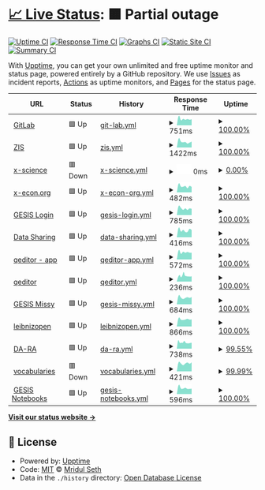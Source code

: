 # [📈 Live Status](https://GESISWTS.github.io/uptime): <!--live status--> **🟧 Partial outage**

[![Uptime CI](https://github.com/koj-co/upptime/workflows/Uptime%20CI/badge.svg)](https://github.com/koj-co/upptime/actions?query=workflow%3A%22Uptime+CI%22)
[![Response Time CI](https://github.com/koj-co/upptime/workflows/Response%20Time%20CI/badge.svg)](https://github.com/koj-co/upptime/actions?query=workflow%3A%22Response+Time+CI%22)
[![Graphs CI](https://github.com/koj-co/upptime/workflows/Graphs%20CI/badge.svg)](https://github.com/koj-co/upptime/actions?query=workflow%3A%22Graphs+CI%22)
[![Static Site CI](https://github.com/koj-co/upptime/workflows/Static%20Site%20CI/badge.svg)](https://github.com/koj-co/upptime/actions?query=workflow%3A%22Static+Site+CI%22)
[![Summary CI](https://github.com/koj-co/upptime/workflows/Summary%20CI/badge.svg)](https://github.com/koj-co/upptime/actions?query=workflow%3A%22Summary+CI%22)

With [Upptime](https://upptime.js.org), you can get your own unlimited and free uptime monitor and status page, powered entirely by a GitHub repository. We use [Issues](https://github.com/MridulS/test_status_page/issues) as incident reports, [Actions](https://github.com/MridulS/test_status_page/actions) as uptime monitors, and [Pages](https://MridulS.github.io/test_status_page) for the status page.

<!--start: status pages-->
<!-- This summary is generated by Upptime (https://github.com/upptime/upptime) -->
<!-- Do not edit this manually, your changes will be overwritten -->
<!-- prettier-ignore -->
| URL | Status | History | Response Time | Uptime |
| --- | ------ | ------- | ------------- | ------ |
| <img alt="" src="https://favicons.githubusercontent.com/git.gesis.org" height="13"> [GitLab](https://git.gesis.org) | 🟩 Up | [git-lab.yml](https://github.com/GESISWTS/uptime/commits/HEAD/history/git-lab.yml) | <details><summary><img alt="Response time graph" src="./graphs/git-lab/response-time-week.png" height="20"> 751ms</summary><br><a href="https://GESISWTS.github.io/uptime/history/git-lab"><img alt="Response time 753" src="https://img.shields.io/endpoint?url=https%3A%2F%2Fraw.githubusercontent.com%2FGESISWTS%2Fuptime%2FHEAD%2Fapi%2Fgit-lab%2Fresponse-time.json"></a><br><a href="https://GESISWTS.github.io/uptime/history/git-lab"><img alt="24-hour response time 715" src="https://img.shields.io/endpoint?url=https%3A%2F%2Fraw.githubusercontent.com%2FGESISWTS%2Fuptime%2FHEAD%2Fapi%2Fgit-lab%2Fresponse-time-day.json"></a><br><a href="https://GESISWTS.github.io/uptime/history/git-lab"><img alt="7-day response time 751" src="https://img.shields.io/endpoint?url=https%3A%2F%2Fraw.githubusercontent.com%2FGESISWTS%2Fuptime%2FHEAD%2Fapi%2Fgit-lab%2Fresponse-time-week.json"></a><br><a href="https://GESISWTS.github.io/uptime/history/git-lab"><img alt="30-day response time 820" src="https://img.shields.io/endpoint?url=https%3A%2F%2Fraw.githubusercontent.com%2FGESISWTS%2Fuptime%2FHEAD%2Fapi%2Fgit-lab%2Fresponse-time-month.json"></a><br><a href="https://GESISWTS.github.io/uptime/history/git-lab"><img alt="1-year response time 788" src="https://img.shields.io/endpoint?url=https%3A%2F%2Fraw.githubusercontent.com%2FGESISWTS%2Fuptime%2FHEAD%2Fapi%2Fgit-lab%2Fresponse-time-year.json"></a></details> | <details><summary><a href="https://GESISWTS.github.io/uptime/history/git-lab">100.00%</a></summary><a href="https://GESISWTS.github.io/uptime/history/git-lab"><img alt="All-time uptime 99.93%" src="https://img.shields.io/endpoint?url=https%3A%2F%2Fraw.githubusercontent.com%2FGESISWTS%2Fuptime%2FHEAD%2Fapi%2Fgit-lab%2Fuptime.json"></a><br><a href="https://GESISWTS.github.io/uptime/history/git-lab"><img alt="24-hour uptime 100.00%" src="https://img.shields.io/endpoint?url=https%3A%2F%2Fraw.githubusercontent.com%2FGESISWTS%2Fuptime%2FHEAD%2Fapi%2Fgit-lab%2Fuptime-day.json"></a><br><a href="https://GESISWTS.github.io/uptime/history/git-lab"><img alt="7-day uptime 100.00%" src="https://img.shields.io/endpoint?url=https%3A%2F%2Fraw.githubusercontent.com%2FGESISWTS%2Fuptime%2FHEAD%2Fapi%2Fgit-lab%2Fuptime-week.json"></a><br><a href="https://GESISWTS.github.io/uptime/history/git-lab"><img alt="30-day uptime 100.00%" src="https://img.shields.io/endpoint?url=https%3A%2F%2Fraw.githubusercontent.com%2FGESISWTS%2Fuptime%2FHEAD%2Fapi%2Fgit-lab%2Fuptime-month.json"></a><br><a href="https://GESISWTS.github.io/uptime/history/git-lab"><img alt="1-year uptime 99.99%" src="https://img.shields.io/endpoint?url=https%3A%2F%2Fraw.githubusercontent.com%2FGESISWTS%2Fuptime%2FHEAD%2Fapi%2Fgit-lab%2Fuptime-year.json"></a></details>
| <img alt="" src="https://favicons.githubusercontent.com/zis.gesis.org" height="13"> [ZIS](https://zis.gesis.org) | 🟩 Up | [zis.yml](https://github.com/GESISWTS/uptime/commits/HEAD/history/zis.yml) | <details><summary><img alt="Response time graph" src="./graphs/zis/response-time-week.png" height="20"> 1422ms</summary><br><a href="https://GESISWTS.github.io/uptime/history/zis"><img alt="Response time 3667" src="https://img.shields.io/endpoint?url=https%3A%2F%2Fraw.githubusercontent.com%2FGESISWTS%2Fuptime%2FHEAD%2Fapi%2Fzis%2Fresponse-time.json"></a><br><a href="https://GESISWTS.github.io/uptime/history/zis"><img alt="24-hour response time 1460" src="https://img.shields.io/endpoint?url=https%3A%2F%2Fraw.githubusercontent.com%2FGESISWTS%2Fuptime%2FHEAD%2Fapi%2Fzis%2Fresponse-time-day.json"></a><br><a href="https://GESISWTS.github.io/uptime/history/zis"><img alt="7-day response time 1422" src="https://img.shields.io/endpoint?url=https%3A%2F%2Fraw.githubusercontent.com%2FGESISWTS%2Fuptime%2FHEAD%2Fapi%2Fzis%2Fresponse-time-week.json"></a><br><a href="https://GESISWTS.github.io/uptime/history/zis"><img alt="30-day response time 2412" src="https://img.shields.io/endpoint?url=https%3A%2F%2Fraw.githubusercontent.com%2FGESISWTS%2Fuptime%2FHEAD%2Fapi%2Fzis%2Fresponse-time-month.json"></a><br><a href="https://GESISWTS.github.io/uptime/history/zis"><img alt="1-year response time 4200" src="https://img.shields.io/endpoint?url=https%3A%2F%2Fraw.githubusercontent.com%2FGESISWTS%2Fuptime%2FHEAD%2Fapi%2Fzis%2Fresponse-time-year.json"></a></details> | <details><summary><a href="https://GESISWTS.github.io/uptime/history/zis">100.00%</a></summary><a href="https://GESISWTS.github.io/uptime/history/zis"><img alt="All-time uptime 99.55%" src="https://img.shields.io/endpoint?url=https%3A%2F%2Fraw.githubusercontent.com%2FGESISWTS%2Fuptime%2FHEAD%2Fapi%2Fzis%2Fuptime.json"></a><br><a href="https://GESISWTS.github.io/uptime/history/zis"><img alt="24-hour uptime 100.00%" src="https://img.shields.io/endpoint?url=https%3A%2F%2Fraw.githubusercontent.com%2FGESISWTS%2Fuptime%2FHEAD%2Fapi%2Fzis%2Fuptime-day.json"></a><br><a href="https://GESISWTS.github.io/uptime/history/zis"><img alt="7-day uptime 100.00%" src="https://img.shields.io/endpoint?url=https%3A%2F%2Fraw.githubusercontent.com%2FGESISWTS%2Fuptime%2FHEAD%2Fapi%2Fzis%2Fuptime-week.json"></a><br><a href="https://GESISWTS.github.io/uptime/history/zis"><img alt="30-day uptime 99.54%" src="https://img.shields.io/endpoint?url=https%3A%2F%2Fraw.githubusercontent.com%2FGESISWTS%2Fuptime%2FHEAD%2Fapi%2Fzis%2Fuptime-month.json"></a><br><a href="https://GESISWTS.github.io/uptime/history/zis"><img alt="1-year uptime 99.32%" src="https://img.shields.io/endpoint?url=https%3A%2F%2Fraw.githubusercontent.com%2FGESISWTS%2Fuptime%2FHEAD%2Fapi%2Fzis%2Fuptime-year.json"></a></details>
| <img alt="" src="https://favicons.githubusercontent.com/www.x-science.org" height="13"> [x-science](https://www.x-science.org/xscience/#!Home) | 🟥 Down | [x-science.yml](https://github.com/GESISWTS/uptime/commits/HEAD/history/x-science.yml) | <details><summary><img alt="Response time graph" src="./graphs/x-science/response-time-week.png" height="20"> 0ms</summary><br><a href="https://GESISWTS.github.io/uptime/history/x-science"><img alt="Response time 467" src="https://img.shields.io/endpoint?url=https%3A%2F%2Fraw.githubusercontent.com%2FGESISWTS%2Fuptime%2FHEAD%2Fapi%2Fx-science%2Fresponse-time.json"></a><br><a href="https://GESISWTS.github.io/uptime/history/x-science"><img alt="24-hour response time 0" src="https://img.shields.io/endpoint?url=https%3A%2F%2Fraw.githubusercontent.com%2FGESISWTS%2Fuptime%2FHEAD%2Fapi%2Fx-science%2Fresponse-time-day.json"></a><br><a href="https://GESISWTS.github.io/uptime/history/x-science"><img alt="7-day response time 0" src="https://img.shields.io/endpoint?url=https%3A%2F%2Fraw.githubusercontent.com%2FGESISWTS%2Fuptime%2FHEAD%2Fapi%2Fx-science%2Fresponse-time-week.json"></a><br><a href="https://GESISWTS.github.io/uptime/history/x-science"><img alt="30-day response time 0" src="https://img.shields.io/endpoint?url=https%3A%2F%2Fraw.githubusercontent.com%2FGESISWTS%2Fuptime%2FHEAD%2Fapi%2Fx-science%2Fresponse-time-month.json"></a><br><a href="https://GESISWTS.github.io/uptime/history/x-science"><img alt="1-year response time 502" src="https://img.shields.io/endpoint?url=https%3A%2F%2Fraw.githubusercontent.com%2FGESISWTS%2Fuptime%2FHEAD%2Fapi%2Fx-science%2Fresponse-time-year.json"></a></details> | <details><summary><a href="https://GESISWTS.github.io/uptime/history/x-science">0.00%</a></summary><a href="https://GESISWTS.github.io/uptime/history/x-science"><img alt="All-time uptime 56.18%" src="https://img.shields.io/endpoint?url=https%3A%2F%2Fraw.githubusercontent.com%2FGESISWTS%2Fuptime%2FHEAD%2Fapi%2Fx-science%2Fuptime.json"></a><br><a href="https://GESISWTS.github.io/uptime/history/x-science"><img alt="24-hour uptime 0.00%" src="https://img.shields.io/endpoint?url=https%3A%2F%2Fraw.githubusercontent.com%2FGESISWTS%2Fuptime%2FHEAD%2Fapi%2Fx-science%2Fuptime-day.json"></a><br><a href="https://GESISWTS.github.io/uptime/history/x-science"><img alt="7-day uptime 0.00%" src="https://img.shields.io/endpoint?url=https%3A%2F%2Fraw.githubusercontent.com%2FGESISWTS%2Fuptime%2FHEAD%2Fapi%2Fx-science%2Fuptime-week.json"></a><br><a href="https://GESISWTS.github.io/uptime/history/x-science"><img alt="30-day uptime 0.00%" src="https://img.shields.io/endpoint?url=https%3A%2F%2Fraw.githubusercontent.com%2FGESISWTS%2Fuptime%2FHEAD%2Fapi%2Fx-science%2Fuptime-month.json"></a><br><a href="https://GESISWTS.github.io/uptime/history/x-science"><img alt="1-year uptime 22.43%" src="https://img.shields.io/endpoint?url=https%3A%2F%2Fraw.githubusercontent.com%2FGESISWTS%2Fuptime%2FHEAD%2Fapi%2Fx-science%2Fuptime-year.json"></a></details>
| <img alt="" src="https://favicons.githubusercontent.com/x-econ.org" height="13"> [x-econ.org](https://x-econ.org/xecon/#!Home) | 🟩 Up | [x-econ-org.yml](https://github.com/GESISWTS/uptime/commits/HEAD/history/x-econ-org.yml) | <details><summary><img alt="Response time graph" src="./graphs/x-econ-org/response-time-week.png" height="20"> 482ms</summary><br><a href="https://GESISWTS.github.io/uptime/history/x-econ-org"><img alt="Response time 487" src="https://img.shields.io/endpoint?url=https%3A%2F%2Fraw.githubusercontent.com%2FGESISWTS%2Fuptime%2FHEAD%2Fapi%2Fx-econ-org%2Fresponse-time.json"></a><br><a href="https://GESISWTS.github.io/uptime/history/x-econ-org"><img alt="24-hour response time 435" src="https://img.shields.io/endpoint?url=https%3A%2F%2Fraw.githubusercontent.com%2FGESISWTS%2Fuptime%2FHEAD%2Fapi%2Fx-econ-org%2Fresponse-time-day.json"></a><br><a href="https://GESISWTS.github.io/uptime/history/x-econ-org"><img alt="7-day response time 482" src="https://img.shields.io/endpoint?url=https%3A%2F%2Fraw.githubusercontent.com%2FGESISWTS%2Fuptime%2FHEAD%2Fapi%2Fx-econ-org%2Fresponse-time-week.json"></a><br><a href="https://GESISWTS.github.io/uptime/history/x-econ-org"><img alt="30-day response time 492" src="https://img.shields.io/endpoint?url=https%3A%2F%2Fraw.githubusercontent.com%2FGESISWTS%2Fuptime%2FHEAD%2Fapi%2Fx-econ-org%2Fresponse-time-month.json"></a><br><a href="https://GESISWTS.github.io/uptime/history/x-econ-org"><img alt="1-year response time 498" src="https://img.shields.io/endpoint?url=https%3A%2F%2Fraw.githubusercontent.com%2FGESISWTS%2Fuptime%2FHEAD%2Fapi%2Fx-econ-org%2Fresponse-time-year.json"></a></details> | <details><summary><a href="https://GESISWTS.github.io/uptime/history/x-econ-org">100.00%</a></summary><a href="https://GESISWTS.github.io/uptime/history/x-econ-org"><img alt="All-time uptime 99.11%" src="https://img.shields.io/endpoint?url=https%3A%2F%2Fraw.githubusercontent.com%2FGESISWTS%2Fuptime%2FHEAD%2Fapi%2Fx-econ-org%2Fuptime.json"></a><br><a href="https://GESISWTS.github.io/uptime/history/x-econ-org"><img alt="24-hour uptime 100.00%" src="https://img.shields.io/endpoint?url=https%3A%2F%2Fraw.githubusercontent.com%2FGESISWTS%2Fuptime%2FHEAD%2Fapi%2Fx-econ-org%2Fuptime-day.json"></a><br><a href="https://GESISWTS.github.io/uptime/history/x-econ-org"><img alt="7-day uptime 100.00%" src="https://img.shields.io/endpoint?url=https%3A%2F%2Fraw.githubusercontent.com%2FGESISWTS%2Fuptime%2FHEAD%2Fapi%2Fx-econ-org%2Fuptime-week.json"></a><br><a href="https://GESISWTS.github.io/uptime/history/x-econ-org"><img alt="30-day uptime 100.00%" src="https://img.shields.io/endpoint?url=https%3A%2F%2Fraw.githubusercontent.com%2FGESISWTS%2Fuptime%2FHEAD%2Fapi%2Fx-econ-org%2Fuptime-month.json"></a><br><a href="https://GESISWTS.github.io/uptime/history/x-econ-org"><img alt="1-year uptime 98.46%" src="https://img.shields.io/endpoint?url=https%3A%2F%2Fraw.githubusercontent.com%2FGESISWTS%2Fuptime%2FHEAD%2Fapi%2Fx-econ-org%2Fuptime-year.json"></a></details>
| <img alt="" src="https://favicons.githubusercontent.com/login.gesis.org" height="13"> [GESIS Login](https://login.gesis.org) | 🟩 Up | [gesis-login.yml](https://github.com/GESISWTS/uptime/commits/HEAD/history/gesis-login.yml) | <details><summary><img alt="Response time graph" src="./graphs/gesis-login/response-time-week.png" height="20"> 785ms</summary><br><a href="https://GESISWTS.github.io/uptime/history/gesis-login"><img alt="Response time 905" src="https://img.shields.io/endpoint?url=https%3A%2F%2Fraw.githubusercontent.com%2FGESISWTS%2Fuptime%2FHEAD%2Fapi%2Fgesis-login%2Fresponse-time.json"></a><br><a href="https://GESISWTS.github.io/uptime/history/gesis-login"><img alt="24-hour response time 734" src="https://img.shields.io/endpoint?url=https%3A%2F%2Fraw.githubusercontent.com%2FGESISWTS%2Fuptime%2FHEAD%2Fapi%2Fgesis-login%2Fresponse-time-day.json"></a><br><a href="https://GESISWTS.github.io/uptime/history/gesis-login"><img alt="7-day response time 785" src="https://img.shields.io/endpoint?url=https%3A%2F%2Fraw.githubusercontent.com%2FGESISWTS%2Fuptime%2FHEAD%2Fapi%2Fgesis-login%2Fresponse-time-week.json"></a><br><a href="https://GESISWTS.github.io/uptime/history/gesis-login"><img alt="30-day response time 855" src="https://img.shields.io/endpoint?url=https%3A%2F%2Fraw.githubusercontent.com%2FGESISWTS%2Fuptime%2FHEAD%2Fapi%2Fgesis-login%2Fresponse-time-month.json"></a><br><a href="https://GESISWTS.github.io/uptime/history/gesis-login"><img alt="1-year response time 883" src="https://img.shields.io/endpoint?url=https%3A%2F%2Fraw.githubusercontent.com%2FGESISWTS%2Fuptime%2FHEAD%2Fapi%2Fgesis-login%2Fresponse-time-year.json"></a></details> | <details><summary><a href="https://GESISWTS.github.io/uptime/history/gesis-login">100.00%</a></summary><a href="https://GESISWTS.github.io/uptime/history/gesis-login"><img alt="All-time uptime 98.91%" src="https://img.shields.io/endpoint?url=https%3A%2F%2Fraw.githubusercontent.com%2FGESISWTS%2Fuptime%2FHEAD%2Fapi%2Fgesis-login%2Fuptime.json"></a><br><a href="https://GESISWTS.github.io/uptime/history/gesis-login"><img alt="24-hour uptime 100.00%" src="https://img.shields.io/endpoint?url=https%3A%2F%2Fraw.githubusercontent.com%2FGESISWTS%2Fuptime%2FHEAD%2Fapi%2Fgesis-login%2Fuptime-day.json"></a><br><a href="https://GESISWTS.github.io/uptime/history/gesis-login"><img alt="7-day uptime 100.00%" src="https://img.shields.io/endpoint?url=https%3A%2F%2Fraw.githubusercontent.com%2FGESISWTS%2Fuptime%2FHEAD%2Fapi%2Fgesis-login%2Fuptime-week.json"></a><br><a href="https://GESISWTS.github.io/uptime/history/gesis-login"><img alt="30-day uptime 100.00%" src="https://img.shields.io/endpoint?url=https%3A%2F%2Fraw.githubusercontent.com%2FGESISWTS%2Fuptime%2FHEAD%2Fapi%2Fgesis-login%2Fuptime-month.json"></a><br><a href="https://GESISWTS.github.io/uptime/history/gesis-login"><img alt="1-year uptime 99.21%" src="https://img.shields.io/endpoint?url=https%3A%2F%2Fraw.githubusercontent.com%2FGESISWTS%2Fuptime%2FHEAD%2Fapi%2Fgesis-login%2Fuptime-year.json"></a></details>
| <img alt="" src="https://favicons.githubusercontent.com/data.gesis.org" height="13"> [Data Sharing](https://data.gesis.org/sharing/#!Home) | 🟩 Up | [data-sharing.yml](https://github.com/GESISWTS/uptime/commits/HEAD/history/data-sharing.yml) | <details><summary><img alt="Response time graph" src="./graphs/data-sharing/response-time-week.png" height="20"> 416ms</summary><br><a href="https://GESISWTS.github.io/uptime/history/data-sharing"><img alt="Response time 500" src="https://img.shields.io/endpoint?url=https%3A%2F%2Fraw.githubusercontent.com%2FGESISWTS%2Fuptime%2FHEAD%2Fapi%2Fdata-sharing%2Fresponse-time.json"></a><br><a href="https://GESISWTS.github.io/uptime/history/data-sharing"><img alt="24-hour response time 437" src="https://img.shields.io/endpoint?url=https%3A%2F%2Fraw.githubusercontent.com%2FGESISWTS%2Fuptime%2FHEAD%2Fapi%2Fdata-sharing%2Fresponse-time-day.json"></a><br><a href="https://GESISWTS.github.io/uptime/history/data-sharing"><img alt="7-day response time 416" src="https://img.shields.io/endpoint?url=https%3A%2F%2Fraw.githubusercontent.com%2FGESISWTS%2Fuptime%2FHEAD%2Fapi%2Fdata-sharing%2Fresponse-time-week.json"></a><br><a href="https://GESISWTS.github.io/uptime/history/data-sharing"><img alt="30-day response time 633" src="https://img.shields.io/endpoint?url=https%3A%2F%2Fraw.githubusercontent.com%2FGESISWTS%2Fuptime%2FHEAD%2Fapi%2Fdata-sharing%2Fresponse-time-month.json"></a><br><a href="https://GESISWTS.github.io/uptime/history/data-sharing"><img alt="1-year response time 483" src="https://img.shields.io/endpoint?url=https%3A%2F%2Fraw.githubusercontent.com%2FGESISWTS%2Fuptime%2FHEAD%2Fapi%2Fdata-sharing%2Fresponse-time-year.json"></a></details> | <details><summary><a href="https://GESISWTS.github.io/uptime/history/data-sharing">100.00%</a></summary><a href="https://GESISWTS.github.io/uptime/history/data-sharing"><img alt="All-time uptime 99.44%" src="https://img.shields.io/endpoint?url=https%3A%2F%2Fraw.githubusercontent.com%2FGESISWTS%2Fuptime%2FHEAD%2Fapi%2Fdata-sharing%2Fuptime.json"></a><br><a href="https://GESISWTS.github.io/uptime/history/data-sharing"><img alt="24-hour uptime 100.00%" src="https://img.shields.io/endpoint?url=https%3A%2F%2Fraw.githubusercontent.com%2FGESISWTS%2Fuptime%2FHEAD%2Fapi%2Fdata-sharing%2Fuptime-day.json"></a><br><a href="https://GESISWTS.github.io/uptime/history/data-sharing"><img alt="7-day uptime 100.00%" src="https://img.shields.io/endpoint?url=https%3A%2F%2Fraw.githubusercontent.com%2FGESISWTS%2Fuptime%2FHEAD%2Fapi%2Fdata-sharing%2Fuptime-week.json"></a><br><a href="https://GESISWTS.github.io/uptime/history/data-sharing"><img alt="30-day uptime 100.00%" src="https://img.shields.io/endpoint?url=https%3A%2F%2Fraw.githubusercontent.com%2FGESISWTS%2Fuptime%2FHEAD%2Fapi%2Fdata-sharing%2Fuptime-month.json"></a><br><a href="https://GESISWTS.github.io/uptime/history/data-sharing"><img alt="1-year uptime 99.13%" src="https://img.shields.io/endpoint?url=https%3A%2F%2Fraw.githubusercontent.com%2FGESISWTS%2Fuptime%2FHEAD%2Fapi%2Fdata-sharing%2Fuptime-year.json"></a></details>
| <img alt="" src="https://favicons.githubusercontent.com/multiweb.gesis.org" height="13"> [qeditor - app](https://multiweb.gesis.org/labs/apps/qeditor) | 🟩 Up | [qeditor-app.yml](https://github.com/GESISWTS/uptime/commits/HEAD/history/qeditor-app.yml) | <details><summary><img alt="Response time graph" src="./graphs/qeditor-app/response-time-week.png" height="20"> 572ms</summary><br><a href="https://GESISWTS.github.io/uptime/history/qeditor-app"><img alt="Response time 608" src="https://img.shields.io/endpoint?url=https%3A%2F%2Fraw.githubusercontent.com%2FGESISWTS%2Fuptime%2FHEAD%2Fapi%2Fqeditor-app%2Fresponse-time.json"></a><br><a href="https://GESISWTS.github.io/uptime/history/qeditor-app"><img alt="24-hour response time 532" src="https://img.shields.io/endpoint?url=https%3A%2F%2Fraw.githubusercontent.com%2FGESISWTS%2Fuptime%2FHEAD%2Fapi%2Fqeditor-app%2Fresponse-time-day.json"></a><br><a href="https://GESISWTS.github.io/uptime/history/qeditor-app"><img alt="7-day response time 572" src="https://img.shields.io/endpoint?url=https%3A%2F%2Fraw.githubusercontent.com%2FGESISWTS%2Fuptime%2FHEAD%2Fapi%2Fqeditor-app%2Fresponse-time-week.json"></a><br><a href="https://GESISWTS.github.io/uptime/history/qeditor-app"><img alt="30-day response time 627" src="https://img.shields.io/endpoint?url=https%3A%2F%2Fraw.githubusercontent.com%2FGESISWTS%2Fuptime%2FHEAD%2Fapi%2Fqeditor-app%2Fresponse-time-month.json"></a><br><a href="https://GESISWTS.github.io/uptime/history/qeditor-app"><img alt="1-year response time 632" src="https://img.shields.io/endpoint?url=https%3A%2F%2Fraw.githubusercontent.com%2FGESISWTS%2Fuptime%2FHEAD%2Fapi%2Fqeditor-app%2Fresponse-time-year.json"></a></details> | <details><summary><a href="https://GESISWTS.github.io/uptime/history/qeditor-app">100.00%</a></summary><a href="https://GESISWTS.github.io/uptime/history/qeditor-app"><img alt="All-time uptime 99.84%" src="https://img.shields.io/endpoint?url=https%3A%2F%2Fraw.githubusercontent.com%2FGESISWTS%2Fuptime%2FHEAD%2Fapi%2Fqeditor-app%2Fuptime.json"></a><br><a href="https://GESISWTS.github.io/uptime/history/qeditor-app"><img alt="24-hour uptime 100.00%" src="https://img.shields.io/endpoint?url=https%3A%2F%2Fraw.githubusercontent.com%2FGESISWTS%2Fuptime%2FHEAD%2Fapi%2Fqeditor-app%2Fuptime-day.json"></a><br><a href="https://GESISWTS.github.io/uptime/history/qeditor-app"><img alt="7-day uptime 100.00%" src="https://img.shields.io/endpoint?url=https%3A%2F%2Fraw.githubusercontent.com%2FGESISWTS%2Fuptime%2FHEAD%2Fapi%2Fqeditor-app%2Fuptime-week.json"></a><br><a href="https://GESISWTS.github.io/uptime/history/qeditor-app"><img alt="30-day uptime 100.00%" src="https://img.shields.io/endpoint?url=https%3A%2F%2Fraw.githubusercontent.com%2FGESISWTS%2Fuptime%2FHEAD%2Fapi%2Fqeditor-app%2Fuptime-month.json"></a><br><a href="https://GESISWTS.github.io/uptime/history/qeditor-app"><img alt="1-year uptime 99.77%" src="https://img.shields.io/endpoint?url=https%3A%2F%2Fraw.githubusercontent.com%2FGESISWTS%2Fuptime%2FHEAD%2Fapi%2Fqeditor-app%2Fuptime-year.json"></a></details>
| <img alt="" src="https://favicons.githubusercontent.com/multiweb.gesis.org" height="13"> [qeditor](https://multiweb.gesis.org/qeditor) | 🟩 Up | [qeditor.yml](https://github.com/GESISWTS/uptime/commits/HEAD/history/qeditor.yml) | <details><summary><img alt="Response time graph" src="./graphs/qeditor/response-time-week.png" height="20"> 236ms</summary><br><a href="https://GESISWTS.github.io/uptime/history/qeditor"><img alt="Response time 296" src="https://img.shields.io/endpoint?url=https%3A%2F%2Fraw.githubusercontent.com%2FGESISWTS%2Fuptime%2FHEAD%2Fapi%2Fqeditor%2Fresponse-time.json"></a><br><a href="https://GESISWTS.github.io/uptime/history/qeditor"><img alt="24-hour response time 213" src="https://img.shields.io/endpoint?url=https%3A%2F%2Fraw.githubusercontent.com%2FGESISWTS%2Fuptime%2FHEAD%2Fapi%2Fqeditor%2Fresponse-time-day.json"></a><br><a href="https://GESISWTS.github.io/uptime/history/qeditor"><img alt="7-day response time 236" src="https://img.shields.io/endpoint?url=https%3A%2F%2Fraw.githubusercontent.com%2FGESISWTS%2Fuptime%2FHEAD%2Fapi%2Fqeditor%2Fresponse-time-week.json"></a><br><a href="https://GESISWTS.github.io/uptime/history/qeditor"><img alt="30-day response time 259" src="https://img.shields.io/endpoint?url=https%3A%2F%2Fraw.githubusercontent.com%2FGESISWTS%2Fuptime%2FHEAD%2Fapi%2Fqeditor%2Fresponse-time-month.json"></a><br><a href="https://GESISWTS.github.io/uptime/history/qeditor"><img alt="1-year response time 310" src="https://img.shields.io/endpoint?url=https%3A%2F%2Fraw.githubusercontent.com%2FGESISWTS%2Fuptime%2FHEAD%2Fapi%2Fqeditor%2Fresponse-time-year.json"></a></details> | <details><summary><a href="https://GESISWTS.github.io/uptime/history/qeditor">100.00%</a></summary><a href="https://GESISWTS.github.io/uptime/history/qeditor"><img alt="All-time uptime 99.78%" src="https://img.shields.io/endpoint?url=https%3A%2F%2Fraw.githubusercontent.com%2FGESISWTS%2Fuptime%2FHEAD%2Fapi%2Fqeditor%2Fuptime.json"></a><br><a href="https://GESISWTS.github.io/uptime/history/qeditor"><img alt="24-hour uptime 100.00%" src="https://img.shields.io/endpoint?url=https%3A%2F%2Fraw.githubusercontent.com%2FGESISWTS%2Fuptime%2FHEAD%2Fapi%2Fqeditor%2Fuptime-day.json"></a><br><a href="https://GESISWTS.github.io/uptime/history/qeditor"><img alt="7-day uptime 100.00%" src="https://img.shields.io/endpoint?url=https%3A%2F%2Fraw.githubusercontent.com%2FGESISWTS%2Fuptime%2FHEAD%2Fapi%2Fqeditor%2Fuptime-week.json"></a><br><a href="https://GESISWTS.github.io/uptime/history/qeditor"><img alt="30-day uptime 99.75%" src="https://img.shields.io/endpoint?url=https%3A%2F%2Fraw.githubusercontent.com%2FGESISWTS%2Fuptime%2FHEAD%2Fapi%2Fqeditor%2Fuptime-month.json"></a><br><a href="https://GESISWTS.github.io/uptime/history/qeditor"><img alt="1-year uptime 99.65%" src="https://img.shields.io/endpoint?url=https%3A%2F%2Fraw.githubusercontent.com%2FGESISWTS%2Fuptime%2FHEAD%2Fapi%2Fqeditor%2Fuptime-year.json"></a></details>
| <img alt="" src="https://favicons.githubusercontent.com/www.gesis.org" height="13"> [GESIS Missy](https://www.gesis.org/missy) | 🟩 Up | [gesis-missy.yml](https://github.com/GESISWTS/uptime/commits/HEAD/history/gesis-missy.yml) | <details><summary><img alt="Response time graph" src="./graphs/gesis-missy/response-time-week.png" height="20"> 684ms</summary><br><a href="https://GESISWTS.github.io/uptime/history/gesis-missy"><img alt="Response time 712" src="https://img.shields.io/endpoint?url=https%3A%2F%2Fraw.githubusercontent.com%2FGESISWTS%2Fuptime%2FHEAD%2Fapi%2Fgesis-missy%2Fresponse-time.json"></a><br><a href="https://GESISWTS.github.io/uptime/history/gesis-missy"><img alt="24-hour response time 720" src="https://img.shields.io/endpoint?url=https%3A%2F%2Fraw.githubusercontent.com%2FGESISWTS%2Fuptime%2FHEAD%2Fapi%2Fgesis-missy%2Fresponse-time-day.json"></a><br><a href="https://GESISWTS.github.io/uptime/history/gesis-missy"><img alt="7-day response time 684" src="https://img.shields.io/endpoint?url=https%3A%2F%2Fraw.githubusercontent.com%2FGESISWTS%2Fuptime%2FHEAD%2Fapi%2Fgesis-missy%2Fresponse-time-week.json"></a><br><a href="https://GESISWTS.github.io/uptime/history/gesis-missy"><img alt="30-day response time 703" src="https://img.shields.io/endpoint?url=https%3A%2F%2Fraw.githubusercontent.com%2FGESISWTS%2Fuptime%2FHEAD%2Fapi%2Fgesis-missy%2Fresponse-time-month.json"></a><br><a href="https://GESISWTS.github.io/uptime/history/gesis-missy"><img alt="1-year response time 717" src="https://img.shields.io/endpoint?url=https%3A%2F%2Fraw.githubusercontent.com%2FGESISWTS%2Fuptime%2FHEAD%2Fapi%2Fgesis-missy%2Fresponse-time-year.json"></a></details> | <details><summary><a href="https://GESISWTS.github.io/uptime/history/gesis-missy">100.00%</a></summary><a href="https://GESISWTS.github.io/uptime/history/gesis-missy"><img alt="All-time uptime 99.90%" src="https://img.shields.io/endpoint?url=https%3A%2F%2Fraw.githubusercontent.com%2FGESISWTS%2Fuptime%2FHEAD%2Fapi%2Fgesis-missy%2Fuptime.json"></a><br><a href="https://GESISWTS.github.io/uptime/history/gesis-missy"><img alt="24-hour uptime 100.00%" src="https://img.shields.io/endpoint?url=https%3A%2F%2Fraw.githubusercontent.com%2FGESISWTS%2Fuptime%2FHEAD%2Fapi%2Fgesis-missy%2Fuptime-day.json"></a><br><a href="https://GESISWTS.github.io/uptime/history/gesis-missy"><img alt="7-day uptime 100.00%" src="https://img.shields.io/endpoint?url=https%3A%2F%2Fraw.githubusercontent.com%2FGESISWTS%2Fuptime%2FHEAD%2Fapi%2Fgesis-missy%2Fuptime-week.json"></a><br><a href="https://GESISWTS.github.io/uptime/history/gesis-missy"><img alt="30-day uptime 100.00%" src="https://img.shields.io/endpoint?url=https%3A%2F%2Fraw.githubusercontent.com%2FGESISWTS%2Fuptime%2FHEAD%2Fapi%2Fgesis-missy%2Fuptime-month.json"></a><br><a href="https://GESISWTS.github.io/uptime/history/gesis-missy"><img alt="1-year uptime 99.98%" src="https://img.shields.io/endpoint?url=https%3A%2F%2Fraw.githubusercontent.com%2FGESISWTS%2Fuptime%2FHEAD%2Fapi%2Fgesis-missy%2Fuptime-year.json"></a></details>
| <img alt="" src="https://favicons.githubusercontent.com/www.leibnizopen.de" height="13"> [leibnizopen](http://www.leibnizopen.de/suche/handle/document/113707) | 🟩 Up | [leibnizopen.yml](https://github.com/GESISWTS/uptime/commits/HEAD/history/leibnizopen.yml) | <details><summary><img alt="Response time graph" src="./graphs/leibnizopen/response-time-week.png" height="20"> 866ms</summary><br><a href="https://GESISWTS.github.io/uptime/history/leibnizopen"><img alt="Response time 798" src="https://img.shields.io/endpoint?url=https%3A%2F%2Fraw.githubusercontent.com%2FGESISWTS%2Fuptime%2FHEAD%2Fapi%2Fleibnizopen%2Fresponse-time.json"></a><br><a href="https://GESISWTS.github.io/uptime/history/leibnizopen"><img alt="24-hour response time 850" src="https://img.shields.io/endpoint?url=https%3A%2F%2Fraw.githubusercontent.com%2FGESISWTS%2Fuptime%2FHEAD%2Fapi%2Fleibnizopen%2Fresponse-time-day.json"></a><br><a href="https://GESISWTS.github.io/uptime/history/leibnizopen"><img alt="7-day response time 866" src="https://img.shields.io/endpoint?url=https%3A%2F%2Fraw.githubusercontent.com%2FGESISWTS%2Fuptime%2FHEAD%2Fapi%2Fleibnizopen%2Fresponse-time-week.json"></a><br><a href="https://GESISWTS.github.io/uptime/history/leibnizopen"><img alt="30-day response time 1097" src="https://img.shields.io/endpoint?url=https%3A%2F%2Fraw.githubusercontent.com%2FGESISWTS%2Fuptime%2FHEAD%2Fapi%2Fleibnizopen%2Fresponse-time-month.json"></a><br><a href="https://GESISWTS.github.io/uptime/history/leibnizopen"><img alt="1-year response time 970" src="https://img.shields.io/endpoint?url=https%3A%2F%2Fraw.githubusercontent.com%2FGESISWTS%2Fuptime%2FHEAD%2Fapi%2Fleibnizopen%2Fresponse-time-year.json"></a></details> | <details><summary><a href="https://GESISWTS.github.io/uptime/history/leibnizopen">100.00%</a></summary><a href="https://GESISWTS.github.io/uptime/history/leibnizopen"><img alt="All-time uptime 53.16%" src="https://img.shields.io/endpoint?url=https%3A%2F%2Fraw.githubusercontent.com%2FGESISWTS%2Fuptime%2FHEAD%2Fapi%2Fleibnizopen%2Fuptime.json"></a><br><a href="https://GESISWTS.github.io/uptime/history/leibnizopen"><img alt="24-hour uptime 100.00%" src="https://img.shields.io/endpoint?url=https%3A%2F%2Fraw.githubusercontent.com%2FGESISWTS%2Fuptime%2FHEAD%2Fapi%2Fleibnizopen%2Fuptime-day.json"></a><br><a href="https://GESISWTS.github.io/uptime/history/leibnizopen"><img alt="7-day uptime 100.00%" src="https://img.shields.io/endpoint?url=https%3A%2F%2Fraw.githubusercontent.com%2FGESISWTS%2Fuptime%2FHEAD%2Fapi%2Fleibnizopen%2Fuptime-week.json"></a><br><a href="https://GESISWTS.github.io/uptime/history/leibnizopen"><img alt="30-day uptime 100.00%" src="https://img.shields.io/endpoint?url=https%3A%2F%2Fraw.githubusercontent.com%2FGESISWTS%2Fuptime%2FHEAD%2Fapi%2Fleibnizopen%2Fuptime-month.json"></a><br><a href="https://GESISWTS.github.io/uptime/history/leibnizopen"><img alt="1-year uptime 26.10%" src="https://img.shields.io/endpoint?url=https%3A%2F%2Fraw.githubusercontent.com%2FGESISWTS%2Fuptime%2FHEAD%2Fapi%2Fleibnizopen%2Fuptime-year.json"></a></details>
| <img alt="" src="https://favicons.githubusercontent.com/www.da-ra.de" height="13"> [DA-RA](https://www.da-ra.de/dara/mydara) | 🟩 Up | [da-ra.yml](https://github.com/GESISWTS/uptime/commits/HEAD/history/da-ra.yml) | <details><summary><img alt="Response time graph" src="./graphs/da-ra/response-time-week.png" height="20"> 738ms</summary><br><a href="https://GESISWTS.github.io/uptime/history/da-ra"><img alt="Response time 891" src="https://img.shields.io/endpoint?url=https%3A%2F%2Fraw.githubusercontent.com%2FGESISWTS%2Fuptime%2FHEAD%2Fapi%2Fda-ra%2Fresponse-time.json"></a><br><a href="https://GESISWTS.github.io/uptime/history/da-ra"><img alt="24-hour response time 706" src="https://img.shields.io/endpoint?url=https%3A%2F%2Fraw.githubusercontent.com%2FGESISWTS%2Fuptime%2FHEAD%2Fapi%2Fda-ra%2Fresponse-time-day.json"></a><br><a href="https://GESISWTS.github.io/uptime/history/da-ra"><img alt="7-day response time 738" src="https://img.shields.io/endpoint?url=https%3A%2F%2Fraw.githubusercontent.com%2FGESISWTS%2Fuptime%2FHEAD%2Fapi%2Fda-ra%2Fresponse-time-week.json"></a><br><a href="https://GESISWTS.github.io/uptime/history/da-ra"><img alt="30-day response time 829" src="https://img.shields.io/endpoint?url=https%3A%2F%2Fraw.githubusercontent.com%2FGESISWTS%2Fuptime%2FHEAD%2Fapi%2Fda-ra%2Fresponse-time-month.json"></a><br><a href="https://GESISWTS.github.io/uptime/history/da-ra"><img alt="1-year response time 909" src="https://img.shields.io/endpoint?url=https%3A%2F%2Fraw.githubusercontent.com%2FGESISWTS%2Fuptime%2FHEAD%2Fapi%2Fda-ra%2Fresponse-time-year.json"></a></details> | <details><summary><a href="https://GESISWTS.github.io/uptime/history/da-ra">99.55%</a></summary><a href="https://GESISWTS.github.io/uptime/history/da-ra"><img alt="All-time uptime 99.93%" src="https://img.shields.io/endpoint?url=https%3A%2F%2Fraw.githubusercontent.com%2FGESISWTS%2Fuptime%2FHEAD%2Fapi%2Fda-ra%2Fuptime.json"></a><br><a href="https://GESISWTS.github.io/uptime/history/da-ra"><img alt="24-hour uptime 100.00%" src="https://img.shields.io/endpoint?url=https%3A%2F%2Fraw.githubusercontent.com%2FGESISWTS%2Fuptime%2FHEAD%2Fapi%2Fda-ra%2Fuptime-day.json"></a><br><a href="https://GESISWTS.github.io/uptime/history/da-ra"><img alt="7-day uptime 99.55%" src="https://img.shields.io/endpoint?url=https%3A%2F%2Fraw.githubusercontent.com%2FGESISWTS%2Fuptime%2FHEAD%2Fapi%2Fda-ra%2Fuptime-week.json"></a><br><a href="https://GESISWTS.github.io/uptime/history/da-ra"><img alt="30-day uptime 99.90%" src="https://img.shields.io/endpoint?url=https%3A%2F%2Fraw.githubusercontent.com%2FGESISWTS%2Fuptime%2FHEAD%2Fapi%2Fda-ra%2Fuptime-month.json"></a><br><a href="https://GESISWTS.github.io/uptime/history/da-ra"><img alt="1-year uptime 99.92%" src="https://img.shields.io/endpoint?url=https%3A%2F%2Fraw.githubusercontent.com%2FGESISWTS%2Fuptime%2FHEAD%2Fapi%2Fda-ra%2Fuptime-year.json"></a></details>
| <img alt="" src="https://favicons.githubusercontent.com/vocabularies.cessda.eu" height="13"> [vocabularies](https://vocabularies.cessda.eu) | 🟥 Down | [vocabularies.yml](https://github.com/GESISWTS/uptime/commits/HEAD/history/vocabularies.yml) | <details><summary><img alt="Response time graph" src="./graphs/vocabularies/response-time-week.png" height="20"> 421ms</summary><br><a href="https://GESISWTS.github.io/uptime/history/vocabularies"><img alt="Response time 452" src="https://img.shields.io/endpoint?url=https%3A%2F%2Fraw.githubusercontent.com%2FGESISWTS%2Fuptime%2FHEAD%2Fapi%2Fvocabularies%2Fresponse-time.json"></a><br><a href="https://GESISWTS.github.io/uptime/history/vocabularies"><img alt="24-hour response time 492" src="https://img.shields.io/endpoint?url=https%3A%2F%2Fraw.githubusercontent.com%2FGESISWTS%2Fuptime%2FHEAD%2Fapi%2Fvocabularies%2Fresponse-time-day.json"></a><br><a href="https://GESISWTS.github.io/uptime/history/vocabularies"><img alt="7-day response time 421" src="https://img.shields.io/endpoint?url=https%3A%2F%2Fraw.githubusercontent.com%2FGESISWTS%2Fuptime%2FHEAD%2Fapi%2Fvocabularies%2Fresponse-time-week.json"></a><br><a href="https://GESISWTS.github.io/uptime/history/vocabularies"><img alt="30-day response time 423" src="https://img.shields.io/endpoint?url=https%3A%2F%2Fraw.githubusercontent.com%2FGESISWTS%2Fuptime%2FHEAD%2Fapi%2Fvocabularies%2Fresponse-time-month.json"></a><br><a href="https://GESISWTS.github.io/uptime/history/vocabularies"><img alt="1-year response time 457" src="https://img.shields.io/endpoint?url=https%3A%2F%2Fraw.githubusercontent.com%2FGESISWTS%2Fuptime%2FHEAD%2Fapi%2Fvocabularies%2Fresponse-time-year.json"></a></details> | <details><summary><a href="https://GESISWTS.github.io/uptime/history/vocabularies">99.99%</a></summary><a href="https://GESISWTS.github.io/uptime/history/vocabularies"><img alt="All-time uptime 99.99%" src="https://img.shields.io/endpoint?url=https%3A%2F%2Fraw.githubusercontent.com%2FGESISWTS%2Fuptime%2FHEAD%2Fapi%2Fvocabularies%2Fuptime.json"></a><br><a href="https://GESISWTS.github.io/uptime/history/vocabularies"><img alt="24-hour uptime 99.94%" src="https://img.shields.io/endpoint?url=https%3A%2F%2Fraw.githubusercontent.com%2FGESISWTS%2Fuptime%2FHEAD%2Fapi%2Fvocabularies%2Fuptime-day.json"></a><br><a href="https://GESISWTS.github.io/uptime/history/vocabularies"><img alt="7-day uptime 99.99%" src="https://img.shields.io/endpoint?url=https%3A%2F%2Fraw.githubusercontent.com%2FGESISWTS%2Fuptime%2FHEAD%2Fapi%2Fvocabularies%2Fuptime-week.json"></a><br><a href="https://GESISWTS.github.io/uptime/history/vocabularies"><img alt="30-day uptime 100.00%" src="https://img.shields.io/endpoint?url=https%3A%2F%2Fraw.githubusercontent.com%2FGESISWTS%2Fuptime%2FHEAD%2Fapi%2Fvocabularies%2Fuptime-month.json"></a><br><a href="https://GESISWTS.github.io/uptime/history/vocabularies"><img alt="1-year uptime 100.00%" src="https://img.shields.io/endpoint?url=https%3A%2F%2Fraw.githubusercontent.com%2FGESISWTS%2Fuptime%2FHEAD%2Fapi%2Fvocabularies%2Fuptime-year.json"></a></details>
| <img alt="" src="https://favicons.githubusercontent.com/notebooks.gesis.org" height="13"> [GESIS Notebooks](https://notebooks.gesis.org) | 🟩 Up | [gesis-notebooks.yml](https://github.com/GESISWTS/uptime/commits/HEAD/history/gesis-notebooks.yml) | <details><summary><img alt="Response time graph" src="./graphs/gesis-notebooks/response-time-week.png" height="20"> 596ms</summary><br><a href="https://GESISWTS.github.io/uptime/history/gesis-notebooks"><img alt="Response time 714" src="https://img.shields.io/endpoint?url=https%3A%2F%2Fraw.githubusercontent.com%2FGESISWTS%2Fuptime%2FHEAD%2Fapi%2Fgesis-notebooks%2Fresponse-time.json"></a><br><a href="https://GESISWTS.github.io/uptime/history/gesis-notebooks"><img alt="24-hour response time 536" src="https://img.shields.io/endpoint?url=https%3A%2F%2Fraw.githubusercontent.com%2FGESISWTS%2Fuptime%2FHEAD%2Fapi%2Fgesis-notebooks%2Fresponse-time-day.json"></a><br><a href="https://GESISWTS.github.io/uptime/history/gesis-notebooks"><img alt="7-day response time 596" src="https://img.shields.io/endpoint?url=https%3A%2F%2Fraw.githubusercontent.com%2FGESISWTS%2Fuptime%2FHEAD%2Fapi%2Fgesis-notebooks%2Fresponse-time-week.json"></a><br><a href="https://GESISWTS.github.io/uptime/history/gesis-notebooks"><img alt="30-day response time 701" src="https://img.shields.io/endpoint?url=https%3A%2F%2Fraw.githubusercontent.com%2FGESISWTS%2Fuptime%2FHEAD%2Fapi%2Fgesis-notebooks%2Fresponse-time-month.json"></a><br><a href="https://GESISWTS.github.io/uptime/history/gesis-notebooks"><img alt="1-year response time 762" src="https://img.shields.io/endpoint?url=https%3A%2F%2Fraw.githubusercontent.com%2FGESISWTS%2Fuptime%2FHEAD%2Fapi%2Fgesis-notebooks%2Fresponse-time-year.json"></a></details> | <details><summary><a href="https://GESISWTS.github.io/uptime/history/gesis-notebooks">100.00%</a></summary><a href="https://GESISWTS.github.io/uptime/history/gesis-notebooks"><img alt="All-time uptime 99.78%" src="https://img.shields.io/endpoint?url=https%3A%2F%2Fraw.githubusercontent.com%2FGESISWTS%2Fuptime%2FHEAD%2Fapi%2Fgesis-notebooks%2Fuptime.json"></a><br><a href="https://GESISWTS.github.io/uptime/history/gesis-notebooks"><img alt="24-hour uptime 100.00%" src="https://img.shields.io/endpoint?url=https%3A%2F%2Fraw.githubusercontent.com%2FGESISWTS%2Fuptime%2FHEAD%2Fapi%2Fgesis-notebooks%2Fuptime-day.json"></a><br><a href="https://GESISWTS.github.io/uptime/history/gesis-notebooks"><img alt="7-day uptime 100.00%" src="https://img.shields.io/endpoint?url=https%3A%2F%2Fraw.githubusercontent.com%2FGESISWTS%2Fuptime%2FHEAD%2Fapi%2Fgesis-notebooks%2Fuptime-week.json"></a><br><a href="https://GESISWTS.github.io/uptime/history/gesis-notebooks"><img alt="30-day uptime 100.00%" src="https://img.shields.io/endpoint?url=https%3A%2F%2Fraw.githubusercontent.com%2FGESISWTS%2Fuptime%2FHEAD%2Fapi%2Fgesis-notebooks%2Fuptime-month.json"></a><br><a href="https://GESISWTS.github.io/uptime/history/gesis-notebooks"><img alt="1-year uptime 99.88%" src="https://img.shields.io/endpoint?url=https%3A%2F%2Fraw.githubusercontent.com%2FGESISWTS%2Fuptime%2FHEAD%2Fapi%2Fgesis-notebooks%2Fuptime-year.json"></a></details>

<!--end: status pages-->

[**Visit our status website →**](https://gesiswts.github.io/uptime)

## 📄 License

- Powered by: [Upptime](https://github.com/upptime/upptime)
- Code: [MIT](./LICENSE) © [Mridul Seth](mriduls.github.io)
- Data in the `./history` directory: [Open Database License](https://opendatacommons.org/licenses/odbl/1-0/)
